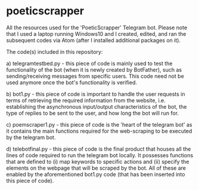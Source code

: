 # poeticscrapper
All the resources used for the 'PoeticScrapper' Telegram bot. Please note that I used a laptop running Windows10 and I created, edited, and ran the subsequent codes via Atom (after I installed additional packages on it).

The code(s) included in this repository:

a) telegramtestbed.py - this piece of code is mainly used to test the functionality of the bot (when it is newly created by BotFather), such as sending/receiving messages from specific users. This code need not be used anymore once the bot's functionality is verified.

b) bot1.py - this piece of code is important to handle the user requests in terms of retrieving the required information from the website, i.e. establishing the asynchronous input/output characteristics of the bot, the type of replies to be sent to the user, and how long the bot will run for.

c) poemscraper1.py - this piece of code is the 'heart of the telegram bot' as it contains the main functions required for the web-scraping to be executed by the telegram bot.

d) telebotfinal.py - this piece of code is the final product that houses all the lines of code required to run the telegram bot locally. It possesses functions that are defined to (i) map keywords to specific actions and (ii) specify the elements on the webpage that will be scraped by the bot. All of these are enabled by the aforementioned bot1.py code (that has been inserted into this piece of code).
